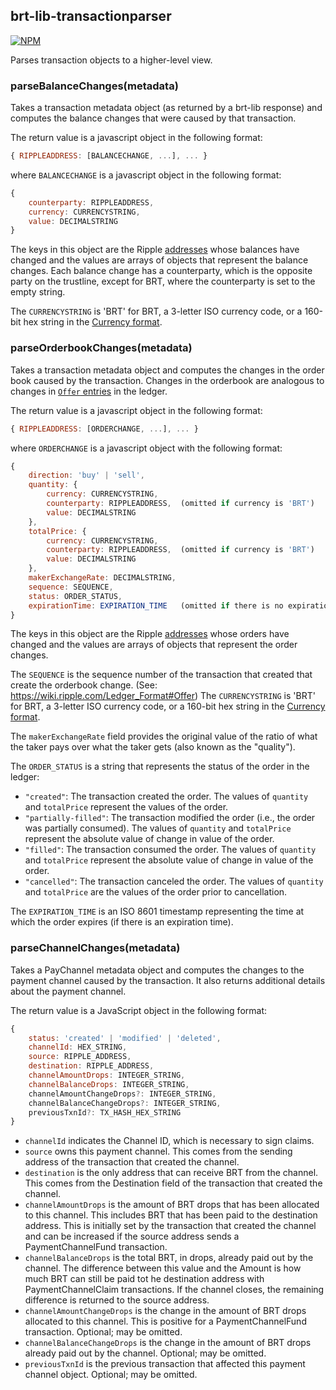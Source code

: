 brt-lib-transactionparser
----------------------------

[![NPM](https://nodei.co/npm/brt-lib-transactionparser.png)](https://www.npmjs.org/package/brt-lib-transactionparser)

Parses transaction objects to a higher-level view.

### parseBalanceChanges(metadata)

Takes a transaction metadata object (as returned by a brt-lib response) and computes the balance changes that were caused by that transaction.

The return value is a javascript object in the following format:

```javascript
{ RIPPLEADDRESS: [BALANCECHANGE, ...], ... }
```

where `BALANCECHANGE` is a javascript object in the following format:

```javascript
{
    counterparty: RIPPLEADDRESS,
    currency: CURRENCYSTRING,
    value: DECIMALSTRING
}
```

The keys in this object are the Ripple [addresses](https://wiki.ripple.com/Accounts) whose balances have changed and the values are arrays of objects that represent the balance changes. Each balance change has a counterparty, which is the opposite party on the trustline, except for BRT, where the counterparty is set to the empty string.

The `CURRENCYSTRING` is 'BRT' for BRT, a 3-letter ISO currency code, or a 160-bit hex string in the [Currency format](https://wiki.ripple.com/Currency_format).


### parseOrderbookChanges(metadata)

Takes a transaction metadata object and computes the changes in the order book caused by the transaction. Changes in the orderbook are analogous to changes in [`Offer` entries](https://wiki.ripple.com/Ledger_Format#Offer) in the ledger.


The return value is a javascript object in the following format:

```javascript
{ RIPPLEADDRESS: [ORDERCHANGE, ...], ... }
```

where `ORDERCHANGE` is a javascript object with the following format:

```javascript
{
    direction: 'buy' | 'sell',
    quantity: {
        currency: CURRENCYSTRING,
        counterparty: RIPPLEADDRESS,  (omitted if currency is 'BRT')
        value: DECIMALSTRING
    },
    totalPrice: {
        currency: CURRENCYSTRING,
        counterparty: RIPPLEADDRESS,  (omitted if currency is 'BRT')
        value: DECIMALSTRING
    },
    makerExchangeRate: DECIMALSTRING,
    sequence: SEQUENCE,
    status: ORDER_STATUS,
    expirationTime: EXPIRATION_TIME   (omitted if there is no expiration time)
}
```


The keys in this object are the Ripple [addresses](https://wiki.ripple.com/Accounts) whose orders have changed and the values are arrays of objects that represent the order changes.

The `SEQUENCE` is the sequence number of the transaction that created that create the orderbook change. (See: https://wiki.ripple.com/Ledger_Format#Offer)
The `CURRENCYSTRING` is 'BRT' for BRT, a 3-letter ISO currency code, or a 160-bit hex string in the [Currency format](https://wiki.ripple.com/Currency_format).

The `makerExchangeRate` field provides the original value of the ratio of what the taker pays over what the taker gets (also known as the "quality").

The `ORDER_STATUS` is a string that represents the status of the order in the ledger:

*   `"created"`: The transaction created the order. The values of `quantity` and `totalPrice` represent the values of the order.
*   `"partially-filled"`: The transaction modified the order (i.e., the order was partially consumed). The values of `quantity` and `totalPrice` represent the absolute value of change in value of the order.
*   `"filled"`: The transaction consumed the order. The values of `quantity` and `totalPrice` represent the absolute value of change in value of the order.
*   `"cancelled"`: The transaction canceled the order. The values of `quantity` and `totalPrice` are the values of the order prior to cancellation.

The `EXPIRATION_TIME` is an ISO 8601 timestamp representing the time at which the order expires (if there is an expiration time).

### parseChannelChanges(metadata)

Takes a PayChannel metadata object and computes the changes to the payment channel caused by the transaction. It also returns additional details about the payment channel.

The return value is a JavaScript object in the following format:

```javascript
{
    status: 'created' | 'modified' | 'deleted',
    channelId: HEX_STRING,
    source: RIPPLE_ADDRESS,
    destination: RIPPLE_ADDRESS,
    channelAmountDrops: INTEGER_STRING,
    channelBalanceDrops: INTEGER_STRING,
    channelAmountChangeDrops?: INTEGER_STRING,
    channelBalanceChangeDrops?: INTEGER_STRING,
    previousTxnId?: TX_HASH_HEX_STRING
}
```

* `channelId` indicates the Channel ID, which is necessary to sign claims.
* `source` owns this payment channel. This comes from the sending address of the transaction that created the channel.
* `destination` is the only address that can receive BRT from the channel. This comes from the Destination field of the transaction that created the channel.
* `channelAmountDrops` is the amount of BRT drops that has been allocated to this channel. This includes BRT that has been paid to the destination address. This is initially set by the transaction that created the channel and can be increased if the source address sends a PaymentChannelFund transaction.
* `channelBalanceDrops` is the total BRT, in drops, already paid out by the channel. The difference between this value and the Amount is how much BRT can still be paid tot he destination address with PaymentChannelClaim transactions. If the channel closes, the remaining difference is returned to the source address.
* `channelAmountChangeDrops` is the change in the amount of BRT drops allocated to this channel. This is positive for a PaymentChannelFund transaction. Optional; may be omitted.
* `channelBalanceChangeDrops` is the change in the amount of BRT drops already paid out by the channel. Optional; may be omitted.
* `previousTxnId` is the previous transaction that affected this payment channel object. Optional; may be omitted.

